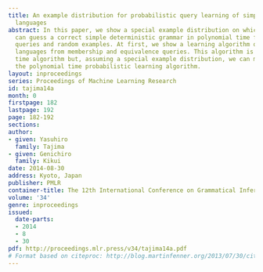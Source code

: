 ```yaml
---
title: An example distribution for probabilistic query learning of simple deterministic
  languages
abstract: In this paper, we show a special example distribution on which the learner
  can guess a correct simple deterministic grammar in polynomial time from membership
  queries and random examples. At first, we show a learning algorithm of simple deterministic
  languages from membership and equivalence queries. This algorithm is not a polynomial
  time algorithm but, assuming a special example distribution, we can modify it to
  the polynomial time probabilistic learning algorithm.
layout: inproceedings
series: Proceedings of Machine Learning Research
id: tajima14a
month: 0
firstpage: 182
lastpage: 192
page: 182-192
sections: 
author:
- given: Yasuhiro
  family: Tajima
- given: Genichiro
  family: Kikui
date: 2014-08-30
address: Kyoto, Japan
publisher: PMLR
container-title: The 12th International Conference on Grammatical Inference
volume: '34'
genre: inproceedings
issued:
  date-parts:
  - 2014
  - 8
  - 30
pdf: http://proceedings.mlr.press/v34/tajima14a.pdf
# Format based on citeproc: http://blog.martinfenner.org/2013/07/30/citeproc-yaml-for-bibliographies/
---
```

